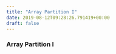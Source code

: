```yaml
---
title: "Array Partition I"
date: 2019-08-12T09:28:26.791419+00:00
draft: false
---
```


### Array Partition I
